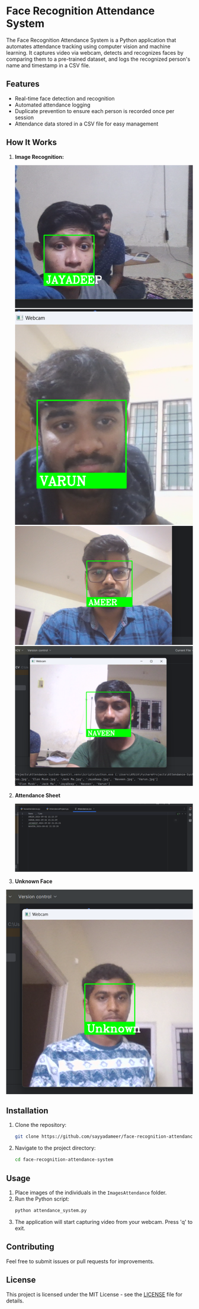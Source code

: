 # Face Recognition Attendance System

The Face Recognition Attendance System is a Python application that automates attendance tracking using computer vision and machine learning. It captures video via webcam, detects and recognizes faces by comparing them to a pre-trained dataset, and logs the recognized person's name and timestamp in a CSV file.

## Features

- Real-time face detection and recognition
- Automated attendance logging
- Duplicate prevention to ensure each person is recorded once per session
- Attendance data stored in a CSV file for easy management

## How It Works

1. **Image Recognition:**

   ![Image 1](./asserts/1.jpg)
   ![Image 1](./asserts/2.jpg)
   ![Image 1](./asserts/3.jpg)
   ![Image 1](./asserts/5.jpg)
  

3. **Attendance Sheet**
   
   ![Image 1](./asserts/6.jpg)

 5. **Unknown Face**
    
   ![Image 1](./asserts/4.jpg)



## Installation

1. Clone the repository:
    ```bash
    git clone https://github.com/sayyadameer/face-recognition-attendance-system.git
    ```

2. Navigate to the project directory:
    ```bash
    cd face-recognition-attendance-system
    ```

## Usage

1. Place images of the individuals in the `ImagesAttendance` folder.
2. Run the Python script:
    ```bash
    python attendance_system.py
    ```
3. The application will start capturing video from your webcam. Press 'q' to exit.

## Contributing

Feel free to submit issues or pull requests for improvements.

## License

This project is licensed under the MIT License - see the [LICENSE](LICENSE) file for details.
